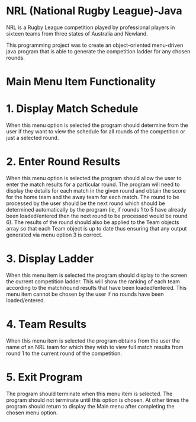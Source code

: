 # NRL (National Rugby League)-Java

NRL is a Rugby League competition played by professional players in sixteen teams from three states of Australia and Newland.

This programming project was to create an object-oriented menu-driven java program that is able to generate the competition ladder for any chosen rounds.

# Main Menu Item Functionality
  
# 1. Display Match Schedule
  When this menu option is selected the program should determine from the user if they want to view the schedule for all rounds of the competition or just a selected round.
  
# 2. Enter Round Results
  When this menu option is selected the program should allow the user to enter the match results for a particular round. The program will need to display the details for each match in the given round and obtain the score for the home team and the away team for each match. The round to be processed by the user should be the next round which should be determined automatically by the program (ie, if rounds 1 to 5 have already been loaded/entered then the next round to be processed would be round 6). The results of the round should also be applied to the Team objects array so that each Team object is up to date thus ensuring that any output generated via menu option 3 is correct.
  
 # 3. Display Ladder
 When this menu item is selected the program should display to the screen the current competition ladder. This will show the ranking of each team according to the match/round results that have been loaded/entered. This menu item cannot be chosen by the user if no rounds have been loaded/entered.
 
 # 4. Team Results 
 When this menu item is selected the program obtains from the user the name of an NRL team for which they wish to view full match results from round 1 to the current round of the competition.
 
 # 5. Exit Program 
 The program should terminate when this menu item is selected. The program should not terminate until this option is chosen. At other times the program should return to display the Main menu after completing the chosen menu option.
